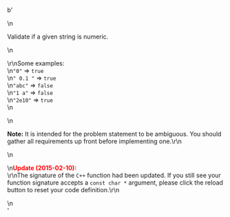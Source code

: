 b'<div class="question-description">\n<p><p>Validate if a given string is numeric.</p>\n<p>\r\nSome examples:<br/>\n<code>"0"</code> =&gt; <code>true</code><br/>\n<code>"   0.1  "</code> =&gt; <code>true</code><br/>\n<code>"abc"</code> =&gt; <code>false</code><br/>\n<code>"1 a"</code> =&gt; <code>false</code><br/>\n<code>"2e10"</code> =&gt; <code>true</code><br/>\n</p>\n<p><b>Note:</b> It is intended for the problem statement to be ambiguous. You should gather all requirements up front before implementing one.\r\n</p>\n<p>\n<b><font color="red">Update (2015-02-10):</font></b><br/>\r\nThe signature of the <code>C++</code> function had been updated. If you still see your function signature accepts a <code>const char *</code> argument, please click the reload button <span class="glyphicon glyphicon-refresh"></span> to reset your code definition.\r\n</p></p>\n</div>'